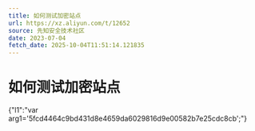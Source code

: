 ```yaml
---
title: 如何测试加密站点
url: https://xz.aliyun.com/t/12652
source: 先知安全技术社区
date: 2023-07-04
fetch_date: 2025-10-04T11:51:14.121835
---
```


# 如何测试加密站点

{"l1":"var arg1='5fcd4464c9bd431d8e4659da6029816d9e00582b7e25cdc8cb';"}